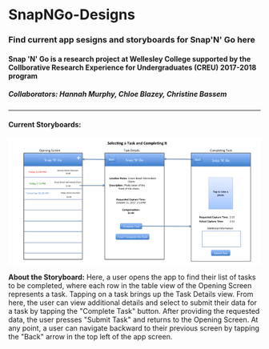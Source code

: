 # SnapNGo-Designs
### Find current app sesigns and storyboards for Snap'N' Go here
#### Snap 'N' Go is a research project at Wellesley College supported by the Collborative Research Experience for Undergraduates (CREU) 2017-2018 program
##### Collaborators: Hannah Murphy, Chloe Blazey, Christine Bassem
---
#### Current Storyboards:
![storyboard](/Photos/OpeningScreentoTaskCompletion.png)

**About the Storyboard:** Here, a user opens the app to find their list of tasks to be completed, where each row in the table view of the Opening Screen represents a task. Tapping on a task brings up the Task Details view. From here, the user can view additional details and select to submit their data for a task by tapping the "Complete Task" button. After providing the requested data, the user presses "Submit Task" and returns to the Opening Screen. At any point, a user can navigate backward to their previous screen by tapping the "Back" arrow in the top left of the app screen.  
